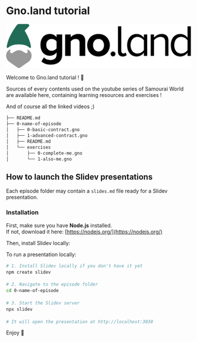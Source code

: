 # Gno.land tutorial

![Gnoland](images/gnoland-logo.png)

Welcome to Gno.land tutorial ! :ninja:

Sources of every contents used on the youtube series of Samourai World are available here, containing learning resources and exercises ! 

And of course all the linked videos ;)

```
├── README.md
├── 0-name-of-episode
│   ├── 0-basic-contract.gno
│   ├── 1-advanced-contract.gno
│   ├── README.md
│   └── exercises
│       ├── 0-complete-me.gno
│       └── 1-also-me.gno
```

## How to launch the Slidev presentations

Each episode folder may contain a `slides.md` file ready for a Slidev presentation.

### Installation
First, make sure you have **Node.js** installed.  
If not, download it here: [https://nodejs.org/](https://nodejs.org/)

Then, install Slidev locally:


To run a presentation locally:

```bash
# 1. Install Slidev locally if you don't have it yet
npm create slidev

# 2. Navigate to the episode folder
cd 0-name-of-episode

# 3. Start the Slidev server
npx slidev

# It will open the presentation at http://localhost:3030
```

Enjoy :rocket:
